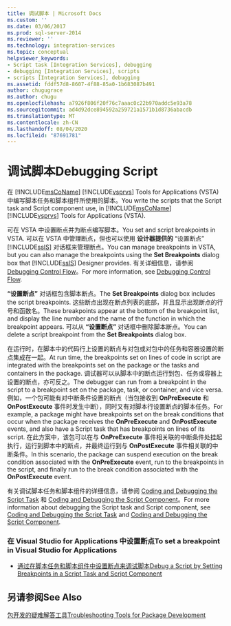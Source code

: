 ```yaml
---
title: 调试脚本 | Microsoft Docs
ms.custom: ''
ms.date: 03/06/2017
ms.prod: sql-server-2014
ms.reviewer: ''
ms.technology: integration-services
ms.topic: conceptual
helpviewer_keywords:
- Script task [Integration Services], debugging
- debugging [Integration Services], scripts
- scripts [Integration Services], debugging
ms.assetid: fddf57d8-8607-4f88-85a0-1b683087b491
author: chugugrace
ms.author: chugu
ms.openlocfilehash: a7926f806f20f76c7aaac0c22b970addc5e93a78
ms.sourcegitcommit: ad4d92dce894592a259721a1571b1d8736abacdb
ms.translationtype: MT
ms.contentlocale: zh-CN
ms.lasthandoff: 08/04/2020
ms.locfileid: "87691781"
---
```

# <a name="debugging-script"></a><span data-ttu-id="71be8-102">调试脚本</span><span class="sxs-lookup"><span data-stu-id="71be8-102">Debugging Script</span></span>
  <span data-ttu-id="71be8-103">在 [!INCLUDE[msCoName](../../includes/msconame-md.md)] [!INCLUDE[vsprvs](../../includes/vsprvs-md.md)] Tools for Applications (VSTA) 中编写脚本任务和脚本组件所使用的脚本。</span><span class="sxs-lookup"><span data-stu-id="71be8-103">You write the scripts that the Script task and Script component use, in [!INCLUDE[msCoName](../../includes/msconame-md.md)] [!INCLUDE[vsprvs](../../includes/vsprvs-md.md)] Tools for Applications (VSTA).</span></span>  
  
 <span data-ttu-id="71be8-104">可在 VSTA 中设置断点并为断点编写脚本。</span><span class="sxs-lookup"><span data-stu-id="71be8-104">You set and script breakpoints in VSTA.</span></span> <span data-ttu-id="71be8-105">可以在 VSTA 中管理断点，但也可以使用 **设计器提供的** “设置断点” [!INCLUDE[ssIS](../../includes/ssis-md.md)] 对话框来管理断点。</span><span class="sxs-lookup"><span data-stu-id="71be8-105">You can manage breakpoints in VSTA, but you can also manage the breakpoints using the **Set Breakpoints** dialog box that [!INCLUDE[ssIS](../../includes/ssis-md.md)] Designer provides.</span></span> <span data-ttu-id="71be8-106">有关详细信息，请参阅 [Debugging Control Flow](debugging-control-flow.md)。</span><span class="sxs-lookup"><span data-stu-id="71be8-106">For more information, see [Debugging Control Flow](debugging-control-flow.md).</span></span>  
  
 <span data-ttu-id="71be8-107">**“设置断点”** 对话框包含脚本断点。</span><span class="sxs-lookup"><span data-stu-id="71be8-107">The **Set Breakpoints** dialog box includes the script breakpoints.</span></span> <span data-ttu-id="71be8-108">这些断点出现在断点列表的底部，并且显示出现断点的行号和函数名。</span><span class="sxs-lookup"><span data-stu-id="71be8-108">These breakpoints appear at the bottom of the breakpoint list, and display the line number and the name of the function in which the breakpoint appears.</span></span> <span data-ttu-id="71be8-109">可以从 **“设置断点”** 对话框中删除脚本断点。</span><span class="sxs-lookup"><span data-stu-id="71be8-109">You can delete a script breakpoint from the **Set Breakpoints** dialog box.</span></span>  
  
 <span data-ttu-id="71be8-110">在运行时，在脚本中的代码行上设置的断点与对包或对包中的任务和容器设置的断点集成在一起。</span><span class="sxs-lookup"><span data-stu-id="71be8-110">At run time, the breakpoints set on lines of code in script are integrated with the breakpoints set on the package or the tasks and containers in the package.</span></span> <span data-ttu-id="71be8-111">调试器可以从脚本中的断点运行到包、任务或容器上设置的断点，亦可反之。</span><span class="sxs-lookup"><span data-stu-id="71be8-111">The debugger can run from a breakpoint in the script to a breakpoint set on the package, task, or container, and vice versa.</span></span> <span data-ttu-id="71be8-112">例如，一个包可能有对中断条件设置的断点（当包接收到 **OnPreExecute** 和 **OnPostExecute** 事件时发生中断），同时又有对脚本行设置断点的脚本任务。</span><span class="sxs-lookup"><span data-stu-id="71be8-112">For example, a package might have breakpoints set on the break conditions that occur when the package receives the **OnPreExecute** and **OnPostExecute** events, and also have a Script task that has breakpoints on lines of its script.</span></span> <span data-ttu-id="71be8-113">在此方案中，该包可以在与 **OnPreExecute** 事件相关联的中断条件处挂起执行，运行到脚本中的断点，并最终运行到与 **OnPostExecute** 事件相关联的中断条件。</span><span class="sxs-lookup"><span data-stu-id="71be8-113">In this scenario, the package can suspend execution on the break condition associated with the **OnPreExecute** event, run to the breakpoints in the script, and finally run to the break condition associated with the **OnPostExecute** event.</span></span>  
  
 <span data-ttu-id="71be8-114">有关调试脚本任务和脚本组件的详细信息，请参阅 [Coding and Debugging the Script Task](../extending-packages-scripting/task/coding-and-debugging-the-script-task.md) 和 [Coding and Debugging the Script Component](../extending-packages-scripting/data-flow-script-component/coding-and-debugging-the-script-component.md)。</span><span class="sxs-lookup"><span data-stu-id="71be8-114">For more information about debugging the Script task and Script component, see [Coding and Debugging the Script Task](../extending-packages-scripting/task/coding-and-debugging-the-script-task.md) and [Coding and Debugging the Script Component](../extending-packages-scripting/data-flow-script-component/coding-and-debugging-the-script-component.md).</span></span>  
  
### <a name="to-set-a-breakpoint-in-visual-studio-for-applications"></a><span data-ttu-id="71be8-115">在 Visual Studio for Applications 中设置断点</span><span class="sxs-lookup"><span data-stu-id="71be8-115">To set a breakpoint in Visual Studio for Applications</span></span>  
  
-   [<span data-ttu-id="71be8-116">通过在脚本任务和脚本组件中设置断点来调试脚本</span><span class="sxs-lookup"><span data-stu-id="71be8-116">Debug a Script by Setting Breakpoints in a Script Task and Script Component</span></span>](../extending-packages-scripting/debug-a-script-by-setting-breakpoints-in-a-script-task-and-script-component.md)  
  
## <a name="see-also"></a><span data-ttu-id="71be8-117">另请参阅</span><span class="sxs-lookup"><span data-stu-id="71be8-117">See Also</span></span>  
 [<span data-ttu-id="71be8-118">包开发的疑难解答工具</span><span class="sxs-lookup"><span data-stu-id="71be8-118">Troubleshooting Tools for Package Development</span></span>](troubleshooting-tools-for-package-development.md)  
  
  
